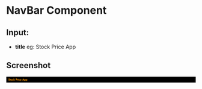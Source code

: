 # NavBar Component
## Input:
- **title** eg: Stock Price App

## Screenshot

![Alt text](https://github.com/Alihussainladiwala/StockPriceApp/blob/main/screenshots/NavBar.PNG "App Screenshot")

